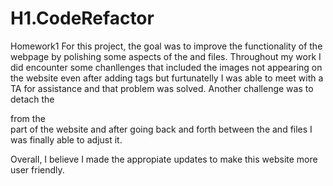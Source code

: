 # H1.CodeRefactor
Homework1
For this project, the goal was to improve the functionality of the webpage by polishing
some aspects of the <html> and <css> files. Throughout my work I did encounter some chanllenges
that included the images not appearing on the website even after adding <alt> tags but furtunatelly 
I was able to meet with a TA for assistance and that problem was solved. Another challenge was to 
detach the <footer> from the <aside> part of the website and after going back and forth between
the <html> and <css> files I was finally able to adjust it.

Overall, I believe I made the appropiate updates to make this website more user friendly.